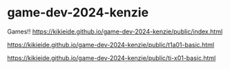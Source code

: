 # game-dev-2024-kenzie
Games!!
https://kikieide.github.io/game-dev-2024-kenzie/public/index.html


https://kikieide.github.io/game-dev-2024-kenzie/public/t1a01-basic.html



https://kikieide.github.io/game-dev-2024-kenzie/public/ti-x01-basic.html
